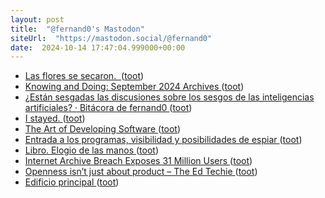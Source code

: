 ```yaml
---
layout: post
title:  "@fernand0's Mastodon"
siteUrl:  "https://mastodon.social/@fernand0"
date:  2024-10-14 17:47:04.999000+00:00
---
```

*  [Las flores se secaron.  ](https://avecesunafoto.wordpress.com/2024/10/14/las-flores-se-secaron) ([toot](https://mastodon.social/@fernand0/113307027044728594))
*  [Knowing and Doing: September 2024 Archives   ](https://www.cs.uni.edu/~wallingf/blog/archives/monthly/2024-09.html#e2024-09-28T08_51_09.htm) ([toot](https://mastodon.social/@fernand0/113306960628701967))
*  [¿Están sesgadas las discusiones sobre los sesgos de las inteligencias artificiales? · Bitácora de fernand0 ](http://blog.elmundoesimperfecto.com/2024/10/14/sesgos-ia) ([toot](https://mastodon.social/@fernand0/113306655873512917))
*  [I stayed. ](https://zeldman.com/2024/10/04/i-stayed) ([toot](https://mastodon.social/@fernand0/113306630301565194))
*  [The Art of Developing Software ](https://www.dodgycoder.net/2024/10/the-art-of-developing-software.htm) ([toot](https://mastodon.social/@fernand0/113306545774486053))
*  [Entrada a los programas, visibilidad y posibilidades de espiar ](http://fernand0.github.io//desplegado-urls) ([toot](https://mastodon.social/@fernand0/113306536637257265))
*  [Libro. Elogio de las manos ](https://fotografiasenmovimiento.wordpress.com/2024/10/14/libro-elogio-de-las-manos) ([toot](https://mastodon.social/@fernand0/113306383083947959))
*  [Internet Archive Breach Exposes 31 Million Users ](https://www.wired.com/story/internet-archive-hacked) ([toot](https://mastodon.social/@fernand0/113306206179511568))
*  [Openness isn’t just about product – The Ed Techie ](https://blog.edtechie.net/oer/openness-isnt-just-about-product) ([toot](https://mastodon.social/@fernand0/113305450946213048))
*  [Edificio principal ](https://www.flickr.com/photos/fernand0/54051859301) ([toot](https://mastodon.social/@fernand0/113305311151715497))

